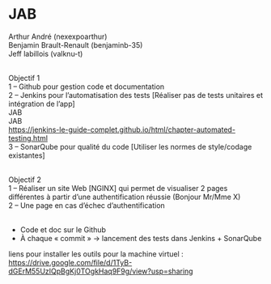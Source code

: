 # JAB
Arthur André (nexexpoarthur) <br>
Benjamin Brault-Renault (benjaminb-35) <br>
Jeff labillois (valknu-t) <br> <br>

Objectif 1 <br>
1	– Github pour gestion code et documentation <br>
2	– Jenkins pour l’automatisation des tests [Réaliser pas de tests unitaires et intégration de l’app] <br>
JAB <br>
JAB <br>
https://jenkins-le-guide-complet.github.io/html/chapter-automated-testing.html
<br>
3	– SonarQube pour qualité du code [Utiliser les normes de style/codage existantes] <br> <br>

Objectif 2 <br>
1	– Réaliser un site Web [NGINX] qui permet de visualiser 2 pages différentes à partir d’une authentification réussie (Bonjour Mr/Mme X) <br>
2	– Une page en cas d’échec d’authentification <br> <br>

-	Code et doc sur le Github <br>
-	À chaque « commit » -> lancement des tests dans Jenkins + SonarQube

liens pour installer les outils pour la machine virtuel : https://drive.google.com/file/d/1TyB-dGErM55UzIQpBgKj0TOgkHaq9F9g/view?usp=sharing
